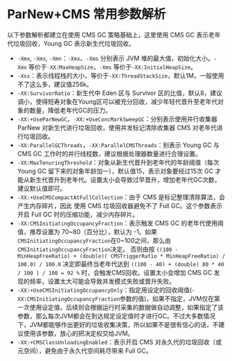 # ParNew+CMS 常用参数解析

以下参数解析都建立在使用 CMS GC 策略基础上，这里使用 CMS GC 表示老年代垃圾回收，Young GC 表示新生代垃圾回收。

- `-Xmx`, `-Xms`, `-Xmn`：`-Xmx`、`-Xms` 分别表示 JVM 堆的最大值，初始化大小。`-Xmx` 等价于`-XX:MaxHeapSize`，`-Xms` 等价于`-XX:InitialHeapSize`。
- `-Xss`：表示线程栈的大小，等价于`-XX:ThreadStackSize`，默认1M，一般使用不了这么多，建议值256k。
- `-XX:SurvivorRatio`：新生代中 Eden 区与 Survivor 区的比值，默认8，建议调小，使得短寿对象在Young区可以被充分回收，减少年轻代晋升至老年代对象的数量，降低老年代GC的压力。
- `-XX:+UseParNewGC`，`-XX:+UseConcMarkSweepGC`：分别表示使用并行收集器 ParNew 对新生代进行垃圾回收，使用并发标记清除收集器 CMS 对老年代进行垃圾回收。
- `-XX:ParallelGCThreads`，`-XX:ParallelCMSThreads`：别表示 Young GC 与 CMS GC 工作时的并行线程数，建议根据处理器数量进行合理设置。
- `-XX:MaxTenuringThreshold`：对象从新生代晋升到老年代的年龄阈值（每次 Young GC 留下来的对象年龄加一），默认值15，表示对象要经过15次 GC 才能从新生代晋升到老年代。设置太小会导致过早晋升，增加老年代GC次数，建议默认值即可。
- `-XX:+UseCMSCompactAtFullCollection`：由于 CMS 是标记整理清除算法，会产生内存碎片，因此 使用 CMS 垃圾回收器避免不了 Full GC。这个参数表示开启 Full GC 时的压缩功能，减少内存碎片。
- `-XX:CMSInitiatingOccupancyFraction`：表示触发 CMS GC 的老年代使用阈值，推荐设置为 70~80（百分比），默认为 -1。如果`CMSInitiatingOccupancyFraction`在0~100之间，那么由`CMSInitiatingOccupancyFraction`决定。 否则由按 `((100 - MinHeapFreeRatio) + (double)( CMSTriggerRatio * MinHeapFreeRatio) / 100.0) / 100.0` 决定即最终当老年代达到 `((100 - 40) + (double) 80 * 40 / 100 ) / 100 = 92 %` 时，会触发CMS回收。设置太小会增加 CMS GC 发现的频率，设置太大可能会导致并发模式失败或晋升失败。
- `-XX:+UseCMSInitiatingOccupancyOnly`：指定用设定的回收阈值(`-XX:CMSInitiatingOccupancyFraction`参数的值)，如果不指定，JVM仅在第一次使用设定值，后续则会根据运行时采集的数据做自动调整，如果指定了该参数，那么每次JVM都会在到达规定设定值时才进行GC。不过大多数情况下，JVM都能够作出更好的垃圾收集决策，所以如果不是很有信心的话，不建议使用该参数，放心的把决定权交给JVM。
- `-XX:+CMSClassUnloadingEnabled`：表示开启 CMS 对永久代的垃圾回收（或元空间），避免由于永久代空间耗尽带来 Full GC。
